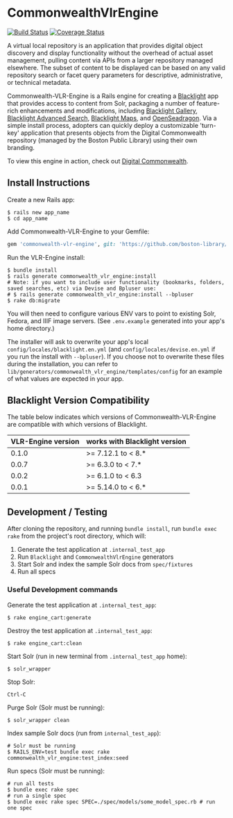 # CommonwealthVlrEngine

[![Build Status](https://travis-ci.com/boston-library/commonwealth-vlr-engine.svg?branch=master)](https://travis-ci.com/boston-library/commonwealth-vlr-engine) [![Coverage Status](https://coveralls.io/repos/boston-library/commonwealth-vlr-engine/badge.svg?branch=master&service=github)](https://coveralls.io/github/boston-library/commonwealth-vlr-engine?branch=master)

A virtual local repository is an application that provides digital object discovery and display functionality without the overhead of actual asset management, pulling content via APIs from a larger repository managed elsewhere. The subset of content to be displayed can be based on any valid repository search or facet query parameters for descriptive, administrative, or technical metadata.

Commonwealth-VLR-Engine is a Rails engine for creating a [Blacklight](https://github.com/projectblacklight/blacklight) app that provides access to content from Solr, packaging a number of feature-rich enhancements and modifications, including [Blacklight Gallery](https://github.com/projectblacklight/blacklight-gallery), [Blacklight Advanced Search](https://github.com/projectblacklight/blacklight_advanced_search), [Blacklight Maps](https://github.com/projectblacklight/blacklight-maps), and [OpenSeadragon](https://github.com/IIIF/openseadragon-rails). Via a simple install process, adopters can quickly deploy a customizable 'turn-key' application that presents objects from the Digital Commonwealth repository (managed by the Boston Public Library) using their own branding.

To view this engine in action, check out [Digital Commonwealth](https://digitalcommonwealth.org).

## Install Instructions
Create a new Rails app:
```
$ rails new app_name
$ cd app_name
```
Add Commonwealth-VLR-Engine to your Gemfile:
```ruby
gem 'commonwealth-vlr-engine', git: 'https://github.com/boston-library/commonwealth-vlr-engine'
```
Run the VLR-Engine install:
```
$ bundle install
$ rails generate commonwealth_vlr_engine:install
# Note: if you want to include user functionality (bookmarks, folders, saved searches, etc) via Devise and Bpluser use:
# $ rails generate commonwealth_vlr_engine:install --bpluser
$ rake db:migrate
```
You will then need to configure various ENV vars to point to existing Solr, Fedora, and IIIF image servers.
(See `.env.example` generated into your app's home directory.)

The installer will ask to overwrite your app's local `config/locales/blacklight.en.yml` (and `config/locales/devise.en.yml` if you run the install with `--bpluser`).
If you choose not to overwrite these files during the installation, you can refer to `lib/generators/commonwealth_vlr_engine/templates/config` for an example of what values are expected in your app.

## Blacklight Version Compatibility
The table below indicates which versions of Commonwealth-VLR-Engine are compatible with which versions of Blacklight.

VLR-Engine version | works with Blacklight version
----------------------- | ---------------------
0.1.0 | >= 7.12.1 to < 8.*
0.0.7 | >= 6.3.0 to < 7.*
0.0.2 | >= 6.1.0 to < 6.3
0.0.1 | >= 5.14.0 to < 6.*

## Development / Testing

After cloning the repository, and running `bundle install`, run `bundle exec rake` from the project's root directory, which will:
1. Generate the test application at `.internal_test_app`
2. Run `Blacklight` and `CommonwealthVlrEngine` generators
3. Start Solr and index the sample Solr docs from `spec/fixtures`
4. Run all specs

### Useful Development commands

Generate the test application at `.internal_test_app`:
```
$ rake engine_cart:generate
```

Destroy the test application at `.internal_test_app`:
```
$ rake engine_cart:clean
```
Start Solr (run in new terminal from `.internal_test_app` home):
```
$ solr_wrapper
```
Stop Solr:
```
Ctrl-C
```
Purge Solr (Solr must be running):
```
$ solr_wrapper clean
```
Index sample Solr docs (run from `internal_test_app`):
```
# Solr must be running
$ RAILS_ENV=test bundle exec rake commonwealth_vlr_engine:test_index:seed
```
Run specs (Solr must be running):
```
# run all tests
$ bundle exec rake spec
# run a single spec
$ bundle exec rake spec SPEC=./spec/models/some_model_spec.rb # run one spec
```
